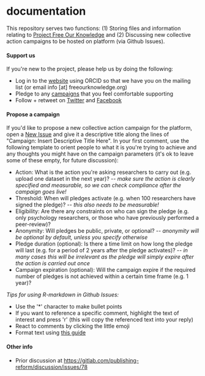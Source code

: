 # documentation
This repository serves two functions: (1) Storing files and information relating to [Project Free Our Knowledge](https://www.freeourknowledge.org/) and (2) Discussing new collective action campaigns to be hosted on platform (via Github Issues). 

#### Support us
If you're new to the project, please help us by doing the following:
* Log in to the [website](https://www.freeourknowledge.org/) using ORCID so that we have you on the mailing list (or email info [at] freeourknowledge.org)
* Pledge to any [campaigns](https://www.freeourknowledge.org/#campaigns) that you feel comfortable supporting
* Follow + retweet on [Twitter](https://twitter.com/projectfok) and [Facebook](https://www.facebook.com/projectFOK/)

#### Propose a campaign
If you'd like to propose a new collective action campaign for the platform, open a [New Issue](https://github.com/FreeOurKnowledge/documentation/issues/new/choose) and give it a descriptive title along the lines of "Campaign: Insert Descriptive Title Here". In your first comment, use the following template to orient people to what it is you're trying to achieve and any thoughts you might have on the campaign parameters (it's ok to leave some of these empty, for future discussion):

* Action: What is the action you're asking researchers to carry out (e.g. upload one dataset in the next year)? *-- make sure the action is clearly specified and measurable, so we can check compliance after the campaign goes live!*
* Threshold: When will pledges activate (e.g. when 100 researchers have signed the pledge)? *-- this also needs to be measurable!*
* Eligibility: Are there any constraints on who can sign the pledge (e.g. only psychology researchers, or those who have previously performed a peer-review)?
* Anonymity: Will pledges be public, private, or optional? *-- anonymity will be optional by default, unless you specify otherwise*
* Pledge duration (optional): Is there a time limit on how long the pledge will last (e.g. for a period of 2 years after the pledge activates)? *-- in many cases this will be irrelevant as the pledge will simply expire after the action is carried out once*
* Campaign expiration (optional): Will the campaign expire if the required number of pledges is not achieved within a certain time frame (e.g. 1 year)?

*Tips for using R-markdown in Github Issues:*
- Use the '\*\' character to make bullet points
- If you want to reference a specific comment, highlight the text of interest and press 'r' (this will copy the referenced text into your reply)
- React to comments by clicking the little emoji
- Format text using [this guide](https://docs.github.com/en/github/writing-on-github/basic-writing-and-formatting-syntax)

#### Other info
- Prior discussion at https://gitlab.com/publishing-reform/discussion/issues/78
